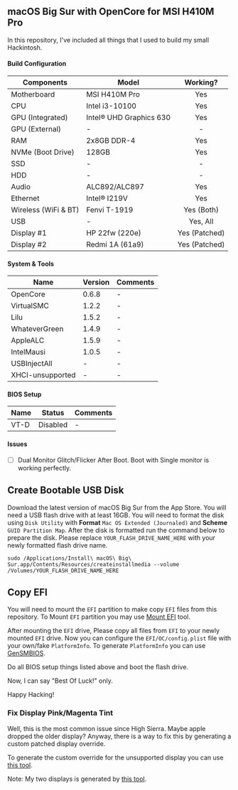 ## macOS Big Sur with OpenCore for MSI H410M Pro

In this repository, I've included all things that I used to build my small Hackintosh.

#### Build Configuration
| Components           | Model                   | Working?      |
| -------------------- | ----------------------- | :-----------: |
| Motherboard          | MSI H410M Pro           | Yes           |
| CPU                  | Intel i3-10100          | Yes           |
| GPU (Integrated)     | Intel® UHD Graphics 630 | Yes           |
| GPU (External)       | -                       | -             |
| RAM                  | 2x8GB DDR-4             | Yes           |
| NVMe (Boot Drive)    | 128GB                   | Yes           |
| SSD                  | -                       | -             |
| HDD                  | -                       | -             |
| Audio                | ALC892/ALC897           | Yes           |
| Ethernet             | Intel® I219V            | Yes           |
| Wireless (WiFi & BT) | Fenvi T-1919            | Yes (Both)    |
| USB                  | -                       | Yes, All      |
| Display #1           | HP 22fw (220e)          | Yes (Patched) |
| Display #2           | Redmi 1A (61a9)         | Yes (Patched) |


#### System & Tools
| Name             | Version                | Comments     |
| ---------------- | ---------------------- | ------------ |
| OpenCore         | 0.6.8                  | -            |
| VirtualSMC       | 1.2.2                  | -            |
| Lilu             | 1.5.2                  | -            |
| WhateverGreen    | 1.4.9                  | -            |
| AppleALC         | 1.5.9                  | -            |
| IntelMausi       | 1.0.5                  | -            |
| USBInjectAll     | -                      | -            |
| XHCI-unsupported | -                      | -            |


#### BIOS Setup
| Name             | Status                 | Comments     |
| ---------------- | ---------------------- | ------------ |
| VT-D             | Disabled               | -            |

#### Issues
- [ ] Dual Monitor Glitch/Flicker After Boot. Boot with Single monitor is working perfectly.


## Create Bootable USB Disk
Download the latest version of macOS Big Sur from the App Store. You will need a USB flash drive with at least 16GB. You will need to format the disk using `Disk Utility` with **Format** `Mac OS Extended (Journaled)` and **Scheme** `GUID Partition Map`. After the disk is formatted run the command below to prepare the disk. Please replace `YOUR_FLASH_DRIVE_NAME_HERE` with your newly formatted flash drive name.

````
sudo /Applications/Install\ macOS\ Big\ Sur.app/Contents/Resources/createinstallmedia --volume /Volumes/YOUR_FLASH_DRIVE_NAME_HERE
````

## Copy EFI
You will need to mount the `EFI` partition to make copy `EFI` files from this repository. To Mount `EFI` partition you may use [Mount EFI](https://github.com/corpnewt/MountEFI) tool.

After mounting the `EFI` drive, Please copy all files from `EFI` to your newly mounted `EFI` drive. Now you can configure the `EFI/OC/config.plist` file with your own/fake `PlatformInfo`. To generate `PlatformInfo` you can use [GenSMBIOS](https://github.com/corpnewt/GenSMBIOS).

Do all BIOS setup things listed above and boot the flash drive.


Now, I can say "Best Of Luck!" only.


Happy Hacking!


### Fix Display Pink/Magenta Tint
Well, this is the most common issue since High Sierra. Maybe apple dropped the older display? Anyway, there is a way to fix this by generating a custom patched display override.

To generate the custom override for the unsupported display you can use [this tool](https://github.com/mbruggmann/osx-edid-overrides).

Note: My two displays is generated by [this tool](https://gist.github.com/adaugherity/7435890).
